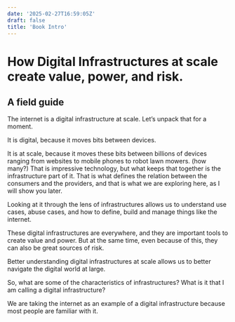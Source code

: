 ```yaml
---
date: '2025-02-27T16:59:05Z'
draft: false
title: 'Book Intro'
---
```


# How Digital Infrastructures at scale create value, power, and risk.
## A field guide
The internet is a digital infrastructure at scale. Let’s unpack that for a moment. 

It is digital, because it moves bits between devices.

It is at scale, because it moves these bits between billions of devices ranging from websites to mobile phones to robot lawn mowers. (how many?) That is impressive technology, but what keeps that together is the infrastructure part of it. That is what defines the relation between the consumers and the providers, and that is what we are exploring here, as I will show you later. 

Looking at it through the lens of infrastructures allows us to understand use cases, abuse cases, and how to define, build and manage things like the internet.

These digital infrastructures are everywhere, and they are important tools to create value and power. But at the same time, even because of this, they can also be great sources of risk.

Better understanding digital infrastructures at scale allows us to better navigate the digital world at large.

So, what are some of the characteristics of infrastructures? What is it that I am calling a digital infrastructure?

We are taking the internet as an example of a digital infrastructure because most people are familiar with it. 
